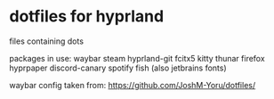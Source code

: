 # dotfiles for hyprland
files containing dots



packages in use:
waybar steam hyprland-git fcitx5 kitty thunar firefox hyprpaper discord-canary spotify fish 
(also jetbrains fonts)

waybar config taken from: https://github.com/JoshM-Yoru/dotfiles/

